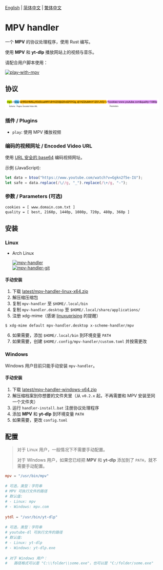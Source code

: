 [English][readme-en] | [简体中文][readme-zh-hans] | [繁体中文][readme-zh-hant]

[readme-en]: https://github.com/akiirui/mpv-handler/blob/main/README.md
[readme-zh-hans]: https://github.com/akiirui/mpv-handler/blob/main/README.zh-Hans.md
[readme-zh-hant]: https://github.com/akiirui/mpv-handler/blob/main/README.zh-Hant.md

# MPV handler

一个 **MPV** 的协议处理程序，使用 Rust 编写。

使用 **MPV** 和 **yt-dlp** 播放网站上的视频与音乐。

请配合用户脚本使用：

[![play-with-mpv][badges-play-with-mpv]][greasyfork-play-with-mpv]

## 协议

![](share/proto.png)

### 插件 / Plugins

- `play`: 使用 MPV 播放视频

### 编码的视频网址 / Encoded Video URL

使用 [URL 安全的 base64][wiki-url-base64] 编码视频网址。

示例 (JavaScript):

```javascript
let data = btoa("https://www.youtube.com/watch?v=Ggkn2f5e-IU");
let safe = data.replace(/\//g, "_").replace(/\+/g, "-");
```

### 参数 / Parameters (可选)

```
cookies = [ www.domain.com.txt ]
quality = [ best, 2160p, 1440p, 1080p, 720p, 480p, 360p ]
```

## 安装

### Linux

- Arch Linux

  [![mpv-handler][badges-aur]][download-aur] \
  [![mpv-handler-git][badges-aur-git]][download-aur-git]

#### 手动安装

1. 下载 [latest/mpv-handler-linux-x64.zip][download-linux]
2. 解压缩压缩包
3. 复制 `mpv-handler` 至 `$HOME/.local/bin`
4. 复制 `mpv-handler.desktop` 至 `$HOME/.local/share/applications/`
5. 注册 xdg-mime（感谢 [linuxuprising][linuxuprising] 的提醒）

```
$ xdg-mime default mpv-handler.desktop x-scheme-handler/mpv
```

6. 如果需要，添加 `$HOME/.local/bin` 到环境变量 `PATH`
7. 如果需要，创建 `$HOME/.config/mpv-handler/custom.toml` 并按需更改

### Windows

Windows 用户目前只能手动安装 `mpv-handler`。

#### 手动安装

1. 下载 [latest/mpv-handler-windows-x64.zip][download-windows]
2. 解压缩档案到你想要的文件夹里（从 `v0.2.x` 起，不再需要和 MPV 安装至同一个文件夹）
3. 运行 `handler-install.bat` 注册协议处理程序
4. 添加 **MPV** 和 **yt-dlp** 到环境变量 `PATH`
5. 如果需要，更改 `config.toml`

## 配置

> 对于 Linux 用户，一般情况下不需要手动配置。
>
> 对于 WIndows 用户，如果您已经把 **MPV** 和 **yt-dlp** 添加到了 `PATH`，就不需要手动配置。

```toml
mpv = "/usr/bin/mpv"

# 可选，类型：字符串
# MPV 可执行文件的路径
# 默认值:
# - Linux: mpv
# - Windows: mpv.com

ytdl = "/usr/bin/yt-dlp"

# 可选，类型：字符串
# youtube-dl 可执行文件的路径
# 默认值:
# - Linux: yt-dlp
# - Windows: yt-dlp.exe

# 对于 Windows 用户：
#   路径格式可以是 "C:\\folder\\some.exe"，也可以是 "C:/folder/some.exe"
```

[wiki-url-base64]: https://en.wikipedia.org/wiki/Base64#URL_applications
[badges-aur-git]: https://img.shields.io/aur/version/mpv-handler-git?label=mpv-handler-git&style=for-the-badge
[badges-aur]: https://img.shields.io/aur/version/mpv-handler?label=mpv-handler&style=for-the-badge
[badges-play-with-mpv]: https://img.shields.io/badge/dynamic/json?style=for-the-badge&label=play-with-mpv&prefix=v&query=version&url=https%3A%2F%2Fgreasyfork.org%2Fscripts%2F416271.json
[download-aur-git]: https://aur.archlinux.org/packages/mpv-handler-git/
[download-aur]: https://aur.archlinux.org/packages/mpv-handler/
[download-linux]: https://github.com/akiirui/mpv-handler/releases/latest/download/mpv-handler-linux-x64.zip
[download-windows]: https://github.com/akiirui/mpv-handler/releases/latest/download/mpv-handler-windows-x64.zip
[greasyfork-play-with-mpv]: https://greasyfork.org/scripts/416271-play-with-mpv
[linuxuprising]: https://www.linuxuprising.com/2021/07/open-youtube-and-more-videos-from-your.html
